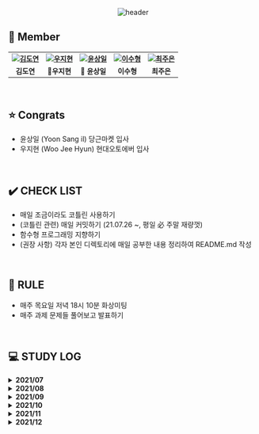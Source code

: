 <div align="center">
 
 ![header](https://capsule-render.vercel.app/api?type=waving&color=gradient&customColorList=10&height=320&section=header&text=Kotlism&fontSize=90&fontAlignY=35&desc=🐇%20Let's%20study%20Kotlin%20together!&descAlignY=60)
 
</div>


 ## 👋 **Member**

<table align="center" style="font-weight : bold">
    <tr>
        <td align="center">
            <a href="https://github.com/DyeonKim">                 
                <img alt="김도연" src="https://avatars.githubusercontent.com/DyeonKim" width="200" />            
            </a>
        </td>
        <td align="center">
            <a href="https://github.com/wjh51333">                 
                <img alt="우지현" src="https://avatars.githubusercontent.com/wjh51333" width="200" />            
            </a>
        </td>
        <td align="center">
            <a href="https://github.com/sangilyoon-dev">                 
                <img alt="윤상일" src="https://avatars.githubusercontent.com/sangilyoon-dev" width="200" />            
            </a>
        </td>
        <td align="center">
            <a href="https://github.com/eel0511">                 
                <img alt="이수형" src="https://avatars.githubusercontent.com/eel0511" width="200" />            
            </a>
        </td>
        <td align="center">
            <a href="https://github.com/Jueundev">                 
                <img alt="최주은" src="https://avatars.githubusercontent.com/Jueundev" width="200" />            
            </a>
        </td>
    </tr>
    <tr>
        <td align="center">김도연</td>
        <td align="center">🚗우지현</td>
        <td align="center">🥕 윤상일</td>
        <td align="center">이수형</td>
        <td align="center">최주은</td>
    </tr>
</table>

<br />

## ⭐ **Congrats**
 - 윤상일 (Yoon Sang il) 당근마켓 입사
 - 우지현 (Woo Jee Hyun) 현대오토에버 입사

<br />

## ✔️ **CHECK LIST**  
- 매일 조금이라도 코틀린 사용하기  
- (코틀린 관련) 매일 커밋하기 (21.07.26 ~, 평일 必 주말 재량껏)  
- 함수형 프로그래밍 지향하기  
- (권장 사항) 각자 본인 디렉토리에 매일 공부한 내용 정리하여 README.md 작성
  

<br />

## 📌 **RULE**  
 - 매주 목요일 저녁 18시 10분 화상미팅  
 - 매주 과제 문제들 풀어보고 발표하기  

<br />

## 💻 STUDY LOG

<details markdown="1">
<summary><strong> 2021/07</strong></summary>
<br>
<table style="text-aling:center">
    <thead>
       <tr align="center">
        	<th> </th>
    		   <th>문제</th>
    	  </tr>
    </thead>
    <tbody>
        <tr align="center">
            <td>1주차<br>(2021/07/23 ~ 2021/07/30)</td>
            <td>
                <a href="https://www.acmicpc.net/step">
                    백준 알고리즘 단계별 문제풀이 ~20
                </a>
            </td>
        </tr>
    </tbody>
</table>


</details>



<details markdown="1">
<summary><strong> 2021/08</strong></summary>
<br>
<table style="text-aling:center">
    <thead>
        <tr align="center">
        	<th> </th>
    		<th>레벨</th>
    		<th>문제</th>
    		<th>유형</th>
    	</tr>
    </thead>
    <tbody>
        <tr align="center">
            <td rowspan="3">2주차<br>(2021/07/31 ~ 2021/08/06)</td>
            <td>Level 3</td>
            <td>
                <a href="https://programmers.co.kr/learn/courses/30/lessons/43162">
                    프로그래머스 네트워크
                </a>
            </td>
            <td>DFS/BFS</td>
        </tr>
        <tr align="center">
            <td>Level 2</td>
            <td>
                <a href="https://programmers.co.kr/learn/courses/30/lessons/72412">
                    프로그래머스 순위 검색
                </a>
            </td>
            <td>자료구조</td>
        </tr>
        <tr align="center">
            <td>Level 2</td>
            <td>
                <a href="https://programmers.co.kr/learn/courses/30/lessons/60057">
                    프로그래머스 문자열 압축
                </a>
            </td>
            <td>문자열</td>
        </tr>
        <tr align="center">
            <td rowspan="3">3주차<br>(2021/08/07 ~ 2021/08/13)</td>
            <td><img src="./이미지/silver1.svg" width="17"/></td>
            <td>
                <a href="https://www.acmicpc.net/problem/7576">
                    BOJ 7576 토마토
                </a>
            </td>
            <td>BFS</td>
        </tr>
        <tr align="center">
            <td><img src="./이미지/silver2.svg" width="17"/></td>
            <td>
                <a href="https://www.acmicpc.net/problem/1012">
                    BOJ 1012 유기농 배추
                </a>
            </td>
            <td>DFS/BFS</td>
        </tr>
        <tr align="center">
            <td><img src="./이미지/gold5.svg" width="17"/></td>
            <td>
                <a href="https://www.acmicpc.net/problem/2589">
                    BOJ 2589 보물섬
                </a>
            </td>
            <td>BFS</td>
        </tr>
        <tr align="center">
            <td rowspan="3">4주차<br>(2021/08/14 ~ 2021/08/20)</td>
            <td><img src="./이미지/gold5.svg" width="17"/></td>
            <td>
                <a href="https://www.acmicpc.net/problem/2800">
                    BOJ 2800 괄호제거
                </a>
            </td>
            <td>자료구조</td>
        </tr>
        <tr align="center">
            <td><img src="./이미지/silver2.svg" width="17"/></td>
            <td>
                <a href="https://www.acmicpc.net/problem/11279">
                    BOJ 11279 최대 힙
                </a>
            </td>
            <td>자료구조</td>
        </tr>
        <tr align="center">
            <td><img src="./이미지/gold3.svg" width="17"/></td>
            <td>
                <a href="https://www.acmicpc.net/problem/4256">
                    BOJ 4256 트리
                </a>
            </td>
            <td>트리, 분할정복</td>
        </tr>
        <tr align="center">
            <td rowspan="3">5주차<br>(2021/08/21 ~ 2021/08/27)</td>
            <td><img src="./이미지/silver3.svg" width="17"/></td>
            <td>
                <a href="https://www.acmicpc.net/problem/21275">
                    BOJ 21275 폰 호석만
                </a>
            </td>
            <td>수학</td>
        </tr>
        <tr align="center">
            <td><img src="./이미지/gold5.svg" width="17"/></td>
            <td>
                <a href="https://www.acmicpc.net/problem/19598">
                    BOJ 19598 최소 회의실 개수
                </a>
            </td>
            <td>그리디</td>
        </tr>
        <tr align="center">
            <td><img src="./이미지/silver1.svg" width="17"/></td>
            <td>
                <a href="https://www.acmicpc.net/problem/21317">
                    BOJ 21317 징검다리 건너기
                </a>
            </td>
            <td>DP</td>
        </tr>
    </tbody>
</table>


</details>


<details markdown="1">
<summary><strong> 2021/09</strong></summary>
<br>
<table style="text-aling:center">
    <thead>
        <tr align="center">
        	<th> </th>
    		<th>레벨</th>
    		<th>문제</th>
    		<th>유형</th>
    	</tr>
    </thead>
    <tbody>
        <tr align="center">
            <td rowspan="3">6주차<br>(2021/08/28 ~ 2021/09/03)</td>
            <td style="vertical-align:middle"><img src="./이미지/gold4.svg" width="17"/></td>
            <td>
                <a href="https://www.acmicpc.net/problem/1915">
                    BOJ 1915 가장 큰 정사각형
                </a>
            </td>
            <td>DP</td>
        </tr>
        <tr align="center">
            <td style="vertical-align:middle"><img src="./이미지/silver1.svg" width="17"/></td>
            <td>
                <a href="https://www.acmicpc.net/problem/10922">
                    BOJ 10922 겹치는 건 싫어
                </a>
            </td>
            <td>투 포인터</td>
        </tr>
        <tr align="center">
            <td style="vertical-align:middle"><img src="./이미지/silver1.svg" width="17"/></td>
            <td>
                <a href="https://www.acmicpc.net/problem/21608">
                    BOJ 21608 상어 초등학교
                </a>
            </td>
            <td>구현</td>
        </tr>
        <tr align="center">
            <td rowspan="3">7주차<br>(2021/09/04 ~ 2021/09/11)</td>
            <td style="vertical-align:middle"><img src="./이미지/gold5.svg" width="17"/></td>
            <td>
                <a href="https://www.acmicpc.net/problem/15686">
                    BOJ 15686 치킨 배달
                </a>
            </td>
            <td>브루트포스</td>
        </tr>
        <tr align="center">
            <td style="vertical-align:middle"><img src="./이미지/gold5.svg" width="17"/></td>
            <td>
                <a href="https://www.acmicpc.net/problem/16234">
                    BOJ 16234 인구 이동
                </a>
            </td>
            <td>BFS, 구현, 시뮬레이션</td>
        </tr>
        <tr align="center">
            <td style="vertical-align:middle"><img src="./이미지/gold5.svg" width="17"/></td>
            <td>
                <a href="https://www.acmicpc.net/problem/13023">
                    BOJ 13023 ABCDE
                </a>
            </td>
            <td>DFS</td>
        </tr>
        <tr align="center">
            <td rowspan="3">8주차<br>(2021/09/12 ~ 2021/09/19)</td>
            <td style="vertical-align:middle"><img src="./이미지/gold4.svg" width="17"/></td>
            <td>
                <a href="https://www.acmicpc.net/problem/13397">
                    BOJ 13397 구간 나누기 2
                </a>
            </td>
            <td>이분 탐색</td>
        </tr>
        <tr align="center">
            <td style="vertical-align:middle"><img src="./이미지/gold4.svg" width="17"/></td>
            <td>
                <a href="https://www.acmicpc.net/problem/2580">
                    BOJ 2580 스도쿠
                </a>
            </td>
            <td>백트래킹</td>
        </tr>
        <tr align="center">
            <td style="vertical-align:middle"><img src="./이미지/gold4.svg" width="17"/></td>
            <td>
                <a href="https://www.acmicpc.net/problem/2374">
                    BOJ 2374 같은 수로 만들기
                </a>
            </td>
            <td>분할정복, 그리디</td>
        </tr>
        <tr align="center">
            <td rowspan="3">9주차<br>(2021/09/17 ~ 2021/09/23)</td>
            <td style="vertical-align:middle"><img src="./이미지/gold4.svg" width="17"/></td>
            <td>
                <a href="https://www.acmicpc.net/problem/16916">
                    BOJ 16916 부분 문자열
                </a>
            </td>
            <td>문자열</td>
        </tr>
        <tr align="center">
            <td style="vertical-align:middle"><img src="./이미지/gold3.svg" width="17"/></td>
            <td>
                <a href="https://www.acmicpc.net/problem/1918">
                    BOJ 1918 후위 표기식
                </a>
            </td>
            <td>자료구조</td>
        </tr>
        <tr align="center">
            <td style="vertical-align:middle"><img src="./이미지/gold5.svg" width="17"/></td>
            <td>
                <a href="https://www.acmicpc.net/problem/7662">
                    BOJ 7662 이중 우선순위 큐
                </a>
            </td>
            <td>자료구조</td>
        </tr>
        <tr align="center">
            <td rowspan="3">10주차<br>(2021/09/24 ~ 2021/09/30)</td>
            <td style="vertical-align:middle"><img src="./이미지/gold2.svg" width="17"/></td>
            <td>
                <a href="https://www.acmicpc.net/problem/2263">
                    BOJ 2263 트리의 순회
                </a>
            </td>
            <td>트리</td>
        </tr>
        <tr align="center">
            <td style="vertical-align:middle"><img src="./이미지/gold5.svg" width="17"/></td>
            <td>
                <a href="https://www.acmicpc.net/problem/1747">
                    BOJ 1747 소수 & 팰린드롬
                </a>
            </td>
            <td>브루트포스, 에라토스테네스의 체</td>
        </tr>
    </tbody>
</table>


</details>


<details markdown="1">
<summary><strong> 2021/10</strong></summary>
<br>
<table style="text-aling:center">
    <thead>
        <tr align="center">
        	<th> </th>
    		<th>레벨</th>
    		<th>문제</th>
    		<th>유형</th>
    	</tr>
    </thead>
    <tbody>
        <tr align="center">
            <td rowspan="3">11주차<br>(2021/10/01 ~ 2021/10/07)</td>
            <td style="vertical-align:middle"><img src="./이미지/gold4.svg" width="17"/></td>
            <td>
                <a href="https://www.acmicpc.net/problem/1715">
                    BOJ 1715 카드 정렬하기
                </a>
            </td>
            <td>그리디</td>
        </tr>
        <tr align="center">
            <td style="vertical-align:middle"><img src="./이미지/silver1.svg" width="17"/></td>
            <td>
                <a href="https://www.acmicpc.net/problem/21317">
                    BOJ 21317 징검다리 건너기
                </a>
            </td>
            <td>DP</td>
        </tr>
        <tr align="center">
            <td style="vertical-align:middle"><img src="./이미지/gold3.svg" width="17"/></td>
            <td>
                <a href="https://www.acmicpc.net/problem/10942">
                    BOJ 10942 팰린드롬?
                </a>
            </td>
            <td>DP</td>
        </tr>
        <tr align="center">
            <td rowspan="3">12주차<br>(2021/10/08 ~ 2021/10/15)</td>
            <td style="vertical-align:middle"><img src="./이미지/gold4.svg" width="17"/></td>
            <td>
                <a href="https://www.acmicpc.net/problem/1806">
                    BOJ 1806 부분합
                </a>
            </td>
            <td>투 포인터</td>
        </tr>
        <tr align="center">
            <td style="vertical-align:middle"><img src="./이미지/gold1.svg" width="17"/></td>
            <td>
                <a href="https://www.acmicpc.net/problem/21611">
                    BOJ 21611 마법사 상어와 블리자드
                </a>
            </td>
            <td>구현</td>
        </tr>
        <tr align="center">
            <td style="vertical-align:middle"><img src="./이미지/gold4.svg" width="17"/></td>
            <td>
                <a href="https://www.acmicpc.net/problem/16932">
                    BOJ 16932 모양 만들기
                </a>
            </td>
            <td>그래프 탐색</td>
        </tr>
        <tr align="center">
            <td rowspan="3">14주차<br>(2021/10/23 ~ 2021/10/28)</td>
            <td><img src="./이미지/gold5.svg" width="17"/></td>
            <td>
                <a href="https://www.acmicpc.net/problem/14500">
                    BOJ 14500 테트로미노
                </a>
            </td>
            <td>완전탐색</td>
        </tr>
        <tr align="center">
            <td><img src="./이미지/gold4.svg" width="17"/></td>
            <td>
                <a href="https://www.acmicpc.net/problem/17144">
                    BOJ 17144 미세먼지 안녕!
                </a>
            </td>
            <td>시뮬레이션</td>
        </tr>
        <tr align="center">
            <td><img src="./이미지/gold4.svg" width="17"/></td>
            <td>
                <a href="https://www.acmicpc.net/problem/1477">
                    BOJ 1477 휴게소 세우기
                </a>
            </td>
            <td>이분탐색</td>
        </tr>
    </tbody>
</table>

</details>



<details markdown="1">
<summary><strong> 2021/11</strong></summary>
<br>
<table style="text-aling:center">
    <thead>
        <tr align="center">
        	<th> </th>
    		<th>레벨</th>
    		<th>문제</th>
    		<th>유형</th>
    	</tr>
    </thead>
    <tbody>
        <tr align="center">
            <td rowspan="3">15주차<br>(2021/10/29 ~ 2021/11/04)</td>
            <td style="vertical-align:middle"><img src="./이미지/gold2.svg" width="17"/></td>
            <td>
                <a href="https://www.acmicpc.net/problem/17136">
                    BOJ 17136 색종이 붙이기
                </a>
            </td>
            <td>백트래킹</td>
        </tr>
        <tr align="center">
            <td style="vertical-align:middle"><img src="./이미지/gold4.svg" width="17"/></td>
            <td>
                <a href="https://www.acmicpc.net/problem/1493">
                    BOJ 1493 박스 채우기
                </a>
            </td>
            <td>분할정복</td>
        </tr>
        <tr align="center">
            <td style="vertical-align:middle"><img src="./이미지/gold5.svg" width="17"/></td>
            <td>
                <a href="https://www.acmicpc.net/problem/2671">
                    BOJ 2671 잠수함식별
                </a>
            </td>
            <td>문자열</td>
        </tr>
        <tr align="center">
            <td rowspan="3">16주차<br>(2021/11/05 ~ 2021/11/11)</td>
            <td style="vertical-align:middle"><img src="./이미지/gold5.svg" width="17"/></td>
            <td>
                <a href="https://www.acmicpc.net/problem/2493">
                    BOJ 2493 탑
                </a>
            </td>
            <td>자료구조</td>
        </tr>
        <tr align="center">
            <td style="vertical-align:middle"><img src="./이미지/gold4.svg" width="17"/></td>
            <td>
                <a href="https://www.acmicpc.net/problem/17255">
                    BOJ 17255 N으로 만들기
                </a>
            </td>
            <td>자료구조</td>
        </tr>
        <tr align="center">
            <td style="vertical-align:middle"><img src="./이미지/gold5.svg" width="17"/></td>
            <td>
                <a href="https://www.acmicpc.net/problem/14675">
                    BOJ 14675 단절점과 단절선
                </a>
            </td>
            <td>트리</td>
        </tr>
        <tr align="center">
            <td rowspan="3">17주차<br>(2021/11/12 ~ 2021/11/18)</td>
             <td style="vertical-align:middle"><img src="./이미지/gold3.svg" width="17"/></td>
            <td>
                <a href="https://www.acmicpc.net/problem/2109">
                    BOJ 2109 순회강연
                </a>
            </td>
            <td>그리디</td>
        </tr>
        <tr align="center">
            <td style="vertical-align:middle"><img src="./이미지/gold5.svg" width="17"/></td>
            <td>
                <a href="https://www.acmicpc.net/problem/12865">
                    BOJ 12865 평범한 배낭
                </a>
            </td>
            <td>DP</td>
        </tr>
        <tr align="center">
            <td style="vertical-align:middle"><img src="./이미지/gold4.svg" width="17"/></td>
            <td>
                <a href="https://www.acmicpc.net/problem/15961">
                    BOJ 15961 회전 초밥
                </a>
            </td>
            <td>투 포인터, 슬라이딩 윈도우</td>
        </tr>
        <tr align="center">
            <td rowspan="3">18, 19주차<br>(2021/11/19 ~ 2021/12/02)</td>
             <td style="vertical-align:middle"><img src="./이미지/gold2.svg" width="17"/></td>
            <td>
                <a href="https://www.acmicpc.net/problem/12100">
                    BOJ 12100 2048 (Easy)
                </a>
            </td>
            <td>구현</td>
        </tr>
        <tr align="center">
            <td style="vertical-align:middle"><img src="./이미지/gold4.svg" width="17"/></td>
            <td>
                <a href="https://www.acmicpc.net/problem/17141">
                    BOJ 17141 연구소 2
                </a>
            </td>
            <td>그래프</td>
        </tr>
        <tr align="center">
            <td style="vertical-align:middle"><img src="./이미지/gold3.svg" width="17"/></td>
            <td>
                <a href="https://www.acmicpc.net/problem/14391">
                    BOJ 14391 종이 조각
                </a>
            </td>
            <td>완전탐색</td>
        </tr>
    </tbody>
</table>

</details>

<details markdown="1">
<summary><strong> 2021/12</strong></summary>
<br>
<table style="text-aling:center">
    <thead>
        <tr align="center">
        	<th> </th>
    		<th>레벨</th>
    		<th>문제</th>
    		<th>유형</th>
    	</tr>
    </thead>
    <tbody>
        <tr align="center">
            <td rowspan="3">18, 19주차<br>(2021/11/19 ~ 2021/12/02)</td>
            <td style="vertical-align:middle"><img src="./이미지/gold2.svg" width="17"/></td>
            <td>
                <a href="https://www.acmicpc.net/problem/12100">
                    BOJ 12100 2048 (Easy)
                </a>
            </td>
            <td>구현</td>
        </tr>
        <tr align="center">
            <td style="vertical-align:middle"><img src="./이미지/gold4.svg" width="17"/></td>
            <td>
                <a href="https://www.acmicpc.net/problem/17141">
                    BOJ 17141 연구소 2
                </a>
            </td>
            <td>그래프</td>
        </tr>
        <tr align="center">
            <td style="vertical-align:middle"><img src="./이미지/gold3.svg" width="17"/></td>
            <td>
                <a href="https://www.acmicpc.net/problem/14391">
                    BOJ 14391 종이 조각
                </a>
            </td>
            <td>완전탐색</td>
        </tr>
     <tr align="center">
            <td rowspan="3">20주차<br>(2021/12/03 ~ 2021/12/09)</td>
            <td style="vertical-align:middle"><img src="./이미지/gold4.svg" width="17"/></td>
            <td>
                <a href="https://www.acmicpc.net/problem/16235">
                    BOJ 16235 나무 재테크
                </a>
            </td>
            <td>시뮬레이션</td>
        </tr>
        <tr align="center">
            <td style="vertical-align:middle"><img src="./이미지/gold2.svg" width="17"/></td>
            <td>
                <a href="https://www.acmicpc.net/problem/1561">
                    BOJ 1561 놀이 공원
                </a>
            </td>
            <td>이분탐색</td>
        </tr>
        <tr align="center">
            <td style="vertical-align:middle"><img src="./이미지/gold4.svg" width="17"/></td>
            <td>
                <a href="https://www.acmicpc.net/problem/10830">
                    BOJ 10830 행렬 제곱
                </a>
            </td>
            <td>분할정복</td>
        </tr>
        <tr align="center">
            <td rowspan="3">21주차<br>(2021/12/10 ~ 2021/12/16)</td>
            <td style="vertical-align:middle"><img src="./이미지/gold2.svg" width="17"/></td>
            <td>
                <a href="https://www.acmicpc.net/problem/14725">
                    BOJ 14725 개미굴
                </a>
            </td>
            <td>문자열</td>
        </tr>
        <tr align="center">
            <td style="vertical-align:middle"><img src="./이미지/gold4.svg" width="17"/></td>
            <td>
                <a href="https://www.acmicpc.net/problem/1504">
                    BOJ 1504 특정한 최단 경로
                </a>
            </td>
            <td>최단거리</td>
        </tr>
        <tr align="center">
            <td style="vertical-align:middle"><img src="./이미지/gold4.svg" width="17"/></td>
            <td>
                <a href="https://www.acmicpc.net/problem/1351">
                    BOJ 1351 무한 수열
                </a>
            </td>
            <td>자료구조</td>
        </tr>
             <tr align="center">
            <td rowspan="3">22주차<br>(2021/12/17 ~ 2021/12/23)</td>
            <td style="vertical-align:middle"><img src="./이미지/gold3.svg" width="17"/></td>
            <td>
                <a href="https://www.acmicpc.net/problem/2533">
                    BOJ 2533 사회망 서비스(SNS)
                </a>
            </td>
            <td>DP</td>
        </tr>
        <tr align="center">
            <td style="vertical-align:middle"><img src="./이미지/gold5.svg" width="17"/></td>
            <td>
                <a href="https://www.acmicpc.net/problem/2212">
                    BOJ 2212 센서
                </a>
            </td>
            <td>그리디</td>
        </tr>
        <tr align="center">
            <td style="vertical-align:middle"><img src="./이미지/gold5.svg" width="17"/></td>
            <td>
                <a href="https://www.acmicpc.net/problem/9251">
                    BOJ 9251 LCS
                </a>
            </td>
            <td>DP</td>
        </tr>
        <tr align="center">
         <td rowspan="3">23주차<br>(2021/12/24 ~ 2021/12/30)</td>
            <td style="vertical-align:middle"><img src="./이미지/gold5.svg" width="17"/></td>
            <td>
                <a href="https://www.acmicpc.net/problem/1351">
                    BOJ 2133 타일 채우기
                </a>
            </td>
            <td>DP</td>
        </tr>
             <tr align="center">
            <td style="vertical-align:middle"><img src="./이미지/gold5.svg" width="17"/></td>
            <td>
                <a href="https://www.acmicpc.net/problem/2533">
                    BOJ 5430 AC
                </a>
            </td>
            <td>Deque</td>
        </tr>
        <tr align="center">
            <td style="vertical-align:middle"><img src="./이미지/gold5.svg" width="17"/></td>
            <td>
                <a href="https://www.acmicpc.net/problem/2212">
                    BOJ 14503 로봇청소기
                </a>
            </td>
            <td>시뮬레이션</td>
        </tr>
    </tbody>
</table>
</details>
